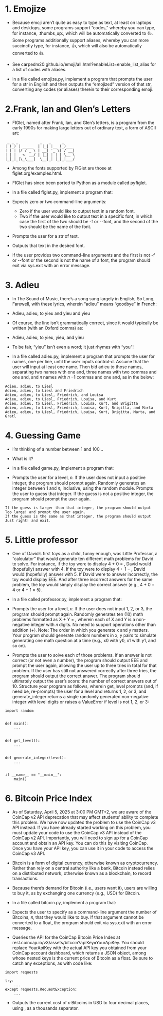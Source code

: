 # 1. Emojize
- Because emoji aren’t quite as easy to type as text, at least on laptops and desktops, some programs support “codes,” whereby you can type, for instance, :thumbs_up:, which will be automatically converted to 👍. Some programs additionally support aliases, whereby you can more succinctly type, for instance, :thumbsup:, which will also be automatically converted to 👍.

- See carpedm20.github.io/emoji/all.html?enableList=enable_list_alias for a list of codes with aliases.

- In a file called emojize.py, implement a program that prompts the user for a str in English and then outputs the “emojized” version of that str, converting any codes (or aliases) therein to their corresponding emoji.

# 2.Frank, Ian and Glen’s Letters
- FIGlet, named after Frank, Ian, and Glen’s letters, is a program from the early 1990s for making large letters out of ordinary text, a form of ASCII art:
```
 _ _ _          _   _     _
| (_) | _____  | |_| |__ (_)___
| | | |/ / _ \ | __| '_ \| / __|
| | |   <  __/ | |_| | | | \__ \
|_|_|_|\_\___|  \__|_| |_|_|___/
```

- Among the fonts supported by FIGlet are those at figlet.org/examples.html.

- FIGlet has since been ported to Python as a module called pyfiglet.

- In a file called figlet.py, implement a program that:

- Expects zero or two command-line arguments:
    - Zero if the user would like to output text in a random font.
  - Two if the user would like to output text in a specific font, in which case the first of the two should be -f or --font, and the second of the two should be the name of the font.
  
- Prompts the user for a str of text.
- Outputs that text in the desired font.
- If the user provides two command-line arguments and the first is not -f or --font or the second is not the name of a font, the program should exit via sys.exit with an error message.

# 3. Adieu
- In The Sound of Music, there’s a song sung largely in English, So Long, Farewell, with these lyrics, wherein “adieu” means “goodbye” in French:

- Adieu, adieu, to yieu and yieu and yieu

- Of course, the line isn’t grammatically correct, since it would typically be written (with an Oxford comma) as:

- Adieu, adieu, to yieu, yieu, and yieu

- To be fair, “yieu” isn’t even a word; it just rhymes with “you”!

- In a file called adieu.py, implement a program that prompts the user for names, one per line, until the user inputs control-d. Assume that the user will input at least one name. Then bid adieu to those names, separating two names with one and, three names with two commas and one and, and 𝑛 names with 𝑛 −1 commas and one and, as in the below:
```
Adieu, adieu, to Liesl
Adieu, adieu, to Liesl and Friedrich
Adieu, adieu, to Liesl, Friedrich, and Louisa
Adieu, adieu, to Liesl, Friedrich, Louisa, and Kurt
Adieu, adieu, to Liesl, Friedrich, Louisa, Kurt, and Brigitta
Adieu, adieu, to Liesl, Friedrich, Louisa, Kurt, Brigitta, and Marta
Adieu, adieu, to Liesl, Friedrich, Louisa, Kurt, Brigitta, Marta, and Gretl
```

# 4. Guessing Game
- I’m thinking of a number between 1 and 100…

- What is it?
- In a file called game.py, implement a program that:

- Prompts the user for a level, 𝑛. If the user does not input a positive integer, the program should prompt again.
Randomly generates an integer between 1 and 𝑛, inclusive, using the random module.
Prompts the user to guess that integer. If the guess is not a positive integer, the program should prompt the user again.
```If the guess is smaller than that integer, the program should output Too small! and prompt the user again.
If the guess is larger than that integer, the program should output Too large! and prompt the user again.
If the guess is the same as that integer, the program should output Just right! and exit.
  ```

# 5. Little professor 
- One of David’s first toys as a child, funny enough, was Little Professor, a “calculator” that would generate ten different math problems for David to solve. For instance, if the toy were to display 4 + 0 = , David would (hopefully) answer with 4. If the toy were to display 4 + 1 = , David would (hopefully) answer with 5. If David were to answer incorrectly, the toy would display EEE. And after three incorrect answers for the same problem, the toy would simply display the correct answer (e.g., 4 + 0 = 4 or 4 + 1 = 5).

- In a file called professor.py, implement a program that:

- Prompts the user for a level, 𝑛. If the user does not input 1, 2, or 3, the program should prompt again.
Randomly generates ten (10) math problems formatted as X + Y = , wherein each of X and Y is a non-negative integer with 𝑛 digits. No need to support operations other than addition (+).
Note: The order in which you generate x and y matters. Your program should generate random numbers in x, y pairs to simulate generating one math question at a time (e.g., x0 with y0, x1 with y1, and so on).

- Prompts the user to solve each of those problems. If an answer is not correct (or not even a number), the program should output EEE and prompt the user again, allowing the user up to three tries in total for that problem. If the user has still not answered correctly after three tries, the program should output the correct answer.
The program should ultimately output the user’s score: the number of correct answers out of 10.
Structure your program as follows, wherein get_level prompts (and, if need be, re-prompts) the user for a level and returns 1, 2, or 3, and generate_integer returns a single randomly generated non-negative integer with level digits or raises a ValueError if level is not 1, 2, or 3:
```
import random


def main():
    ...


def get_level():
    ...


def generate_integer(level):
    ...


if __name__ == "__main__":
    main()
```

# 6. Bitcoin Price Index
- As of Saturday, April 5, 2025 at 3:00 PM GMT+2, we are aware of the CoinCap v2 API deprecation that may affect students’ ability to complete this problem. We have now updated the problem to use the CoinCap v3 API instead. If you have already started working on this problem, you must update your code to use the CoinCap v3 API instead of the CoinCap v2 API. Importantly, you will need to sign up for a CoinCap account and obtain an API key. You can do this by visiting CoinCap. Once you have your API key, you can use it in your code to access the CoinCap v3 API.

- Bitcoin is a form of digital currency, otherwise known as cryptocurrency. Rather than rely on a central authority like a bank, Bitcoin instead relies on a distributed network, otherwise known as a blockchain, to record transactions.

- Because there’s demand for Bitcoin (i.e., users want it), users are willing to buy it, as by exchanging one currency (e.g., USD) for Bitcoin.

- In a file called bitcoin.py, implement a program that:

- Expects the user to specify as a command-line argument the number of Bitcoins, 𝑛, that they would like to buy. If that argument cannot be converted to a float, the program should exit via sys.exit with an error message.
- Queries the API for the CoinCap Bitcoin Price Index at rest.coincap.io/v3/assets/bitcoin?apiKey=YourApiKey. You should replace YourApiKey with the actual API key you obtained from your CoinCap account dashboard, which returns a JSON object, among whose nested keys is the current price of Bitcoin as a float. Be sure to catch any exceptions, as with code like:
```
import requests

try:
    ...
except requests.RequestException:
    ...
   ```
- Outputs the current cost of 𝑛 Bitcoins in USD to four decimal places, using , as a thousands separator.